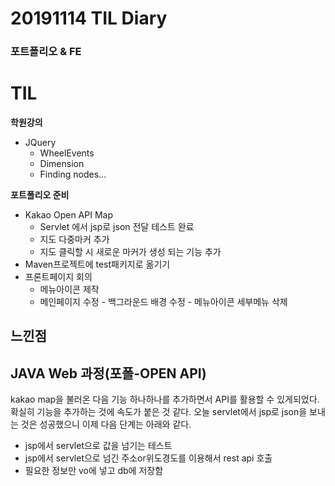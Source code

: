 # 20191114 TIL Diary

### 포트폴리오 & FE

# **TIL** <br>

**학원강의**
- JQuery
   - WheelEvents
   - Dimension
   - Finding nodes...

**포트폴리오 준비**
- Kakao Open API Map
    - Servlet 에서 jsp로 json 전달 테스트 완료
    - 지도 다중마커 추가
    - 지도 클릭할 시 새로운 마커가 생성 되는 기능 추가
- Maven프로젝트에 test패키지로 옮기기
- 프론트페이지 회의
    - 메뉴아이콘 제작
    - 메인페이지 수정
          - 백그라운드 배경 수정
          - 메뉴아이콘 세부메뉴 삭제
          
          

## **느낀점** <br>
## JAVA Web 과정(포폴-OPEN API)
kakao map을 불러온 다음 기능 하나하나를 추가하면서 API를 활용할 수 있게되었다. 확실히 기능을 추가하는 것에 속도가 붙은 것 같다. 오늘 servlet에서 jsp로 json을 보내는 것은 성공했으니 이제 다음 단계는 아래와 같다.

- jsp에서 servlet으로 값을 넘기는 테스트
- jsp에서 servlet으로 넘긴 주소or위도경도를 이용해서 rest api 호출
- 필요한 정보만 vo에 넣고 db에 저장함
